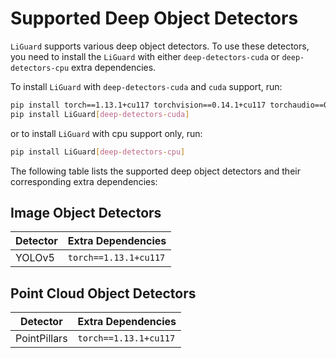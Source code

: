 # Supported Deep Object Detectors
`LiGuard` supports various deep object detectors. To use these detectors, you need to install the `LiGuard` with either `deep-detectors-cuda` or `deep-detectors-cpu` extra dependencies.

To install `LiGuard` with `deep-detectors-cuda` and `cuda` support, run:
```bash
pip install torch==1.13.1+cu117 torchvision==0.14.1+cu117 torchaudio==0.13.1 --extra-index-url https://download.pytorch.org/whl/cu117
pip install LiGuard[deep-detectors-cuda]
```
or to install `LiGuard` with cpu support only, run:
```bash
pip install LiGuard[deep-detectors-cpu]
```

The following table lists the supported deep object detectors and their corresponding extra dependencies:

## Image Object Detectors
| Detector | Extra Dependencies |
|----------|--------------------|
| YOLOv5   | `torch==1.13.1+cu117` |

## Point Cloud Object Detectors
| Detector | Extra Dependencies |
|----------|--------------------|
| PointPillars | `torch==1.13.1+cu117` |